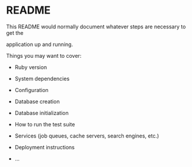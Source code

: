 # README

This README would normally document whatever steps are necessary to get the                         

application up and running.          
    
Things you may want to cover:                                                                                
                                              
* Ruby version                          
                        
* System dependencies                                                                        
                                                
* Configuration                               
                      
* Database creation           
            
* Database initialization          

* How to run the test suite
  
* Services (job queues, cache servers, search engines, etc.)  

* Deployment instructions
  
* ...
